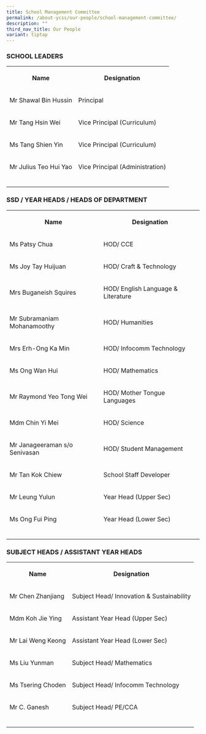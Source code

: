 ```yaml
---
title: School Management Committee
permalink: /about-ycss/our-people/school-management-committee/
description: ""
third_nav_title: Our People
variant: tiptap
---
```

<h3>SCHOOL LEADERS</h3>
<table style="minWidth: 50px">
<colgroup>
<col>
<col>
</colgroup>
<tbody>
<tr>
<th rowspan="1" colspan="1">
<p>Name</p>
</th>
<th rowspan="1" colspan="1">
<p>Designation</p>
</th>
</tr>
<tr>
<td rowspan="1" colspan="1">
<p>Mr Shawal Bin Hussin</p>
</td>
<td rowspan="1" colspan="1">
<p>Principal</p>
</td>
</tr>
<tr>
<td rowspan="1" colspan="1">
<p>Mr Tang Hsin Wei</p>
</td>
<td rowspan="1" colspan="1">
<p>Vice Principal (Curriculum)</p>
</td>
</tr>
<tr>
<td rowspan="1" colspan="1">
<p>Ms Tang Shien Yin</p>
</td>
<td rowspan="1" colspan="1">
<p>Vice Principal (Curriculum)</p>
</td>
</tr>
<tr>
<td rowspan="1" colspan="1">
<p>Mr Julius Teo Hui Yao</p>
</td>
<td rowspan="1" colspan="1">
<p>Vice Principal (Administration)</p>
</td>
</tr>
<tr>
<td rowspan="1" colspan="1">
<p></p>
</td>
<td rowspan="1" colspan="1">
<p></p>
</td>
</tr>
</tbody>
</table>
<h3>SSD / YEAR HEADS / HEADS OF DEPARTMENT</h3>
<table style="minWidth: 50px">
<colgroup>
<col>
<col>
</colgroup>
<tbody>
<tr>
<th rowspan="1" colspan="1">
<p>Name</p>
</th>
<th rowspan="1" colspan="1">
<p>Designation</p>
</th>
</tr>
<tr>
<td rowspan="1" colspan="1">
<p>Ms Patsy Chua</p>
</td>
<td rowspan="1" colspan="1">
<p>HOD/ CCE</p>
</td>
</tr>
<tr>
<td rowspan="1" colspan="1">
<p>Ms Joy Tay Huijuan</p>
</td>
<td rowspan="1" colspan="1">
<p>HOD/ Craft &amp; Technology</p>
</td>
</tr>
<tr>
<td rowspan="1" colspan="1">
<p>Mrs Buganeish Squires</p>
</td>
<td rowspan="1" colspan="1">
<p>HOD/ English Language &amp; Literature</p>
</td>
</tr>
<tr>
<td rowspan="1" colspan="1">
<p>Mr Subramaniam Mohanamoothy</p>
</td>
<td rowspan="1" colspan="1">
<p>HOD/ Humanities</p>
</td>
</tr>
<tr>
<td rowspan="1" colspan="1">
<p>Mrs Erh-Ong Ka Min</p>
</td>
<td rowspan="1" colspan="1">
<p>HOD/ Infocomm Technology</p>
</td>
</tr>
<tr>
<td rowspan="1" colspan="1">
<p>Ms Ong Wan Hui</p>
</td>
<td rowspan="1" colspan="1">
<p>HOD/ Mathematics</p>
</td>
</tr>
<tr>
<td rowspan="1" colspan="1">
<p>Mr Raymond Yeo Tong Wei</p>
</td>
<td rowspan="1" colspan="1">
<p>HOD/ Mother Tongue Languages</p>
</td>
</tr>
<tr>
<td rowspan="1" colspan="1">
<p>Mdm Chin Yi Mei</p>
</td>
<td rowspan="1" colspan="1">
<p>HOD/ Science</p>
</td>
</tr>
<tr>
<td rowspan="1" colspan="1">
<p>Mr Janageeraman s/o Senivasan</p>
</td>
<td rowspan="1" colspan="1">
<p>HOD/ Student Management</p>
</td>
</tr>
<tr>
<td rowspan="1" colspan="1">
<p>Mr Tan Kok Chiew</p>
</td>
<td rowspan="1" colspan="1">
<p>School Staff Developer</p>
</td>
</tr>
<tr>
<td rowspan="1" colspan="1">
<p>Mr Leung Yulun</p>
</td>
<td rowspan="1" colspan="1">
<p>Year Head (Upper Sec)</p>
</td>
</tr>
<tr>
<td rowspan="1" colspan="1">
<p>Ms Ong Fui Ping</p>
</td>
<td rowspan="1" colspan="1">
<p>Year Head (Lower Sec)</p>
</td>
</tr>
<tr>
<td rowspan="1" colspan="1">
<p></p>
</td>
<td rowspan="1" colspan="1">
<p></p>
</td>
</tr>
</tbody>
</table>
<h3>SUBJECT HEADS / ASSISTANT YEAR HEADS</h3>
<table style="minWidth: 50px">
<colgroup>
<col>
<col>
</colgroup>
<tbody>
<tr>
<th rowspan="1" colspan="1">
<p>Name</p>
</th>
<th rowspan="1" colspan="1">
<p>Designation</p>
</th>
</tr>
<tr>
<td rowspan="1" colspan="1">
<p>Mr Chen Zhanjiang</p>
</td>
<td rowspan="1" colspan="1">
<p>Subject Head/ Innovation &amp; Sustainability</p>
</td>
</tr>
<tr>
<td rowspan="1" colspan="1">
<p>Mdm Koh Jie Ying</p>
</td>
<td rowspan="1" colspan="1">
<p>Assistant Year Head (Upper Sec)</p>
</td>
</tr>
<tr>
<td rowspan="1" colspan="1">
<p>Mr Lai Weng Keong</p>
</td>
<td rowspan="1" colspan="1">
<p>Assistant Year Head (Lower Sec)</p>
</td>
</tr>
<tr>
<td rowspan="1" colspan="1">
<p>Ms Liu Yunman</p>
</td>
<td rowspan="1" colspan="1">
<p>Subject Head/ Mathematics</p>
</td>
</tr>
<tr>
<td rowspan="1" colspan="1">
<p>Ms Tsering Choden</p>
</td>
<td rowspan="1" colspan="1">
<p>Subject Head/ Infocomm Technology</p>
</td>
</tr>
<tr>
<td rowspan="1" colspan="1">
<p>Mr C. Ganesh</p>
</td>
<td rowspan="1" colspan="1">
<p>Subject Head/ PE/CCA</p>
</td>
</tr>
<tr>
<td rowspan="1" colspan="1">
<p></p>
</td>
<td rowspan="1" colspan="1">
<p></p>
</td>
</tr>
</tbody>
</table>
<p></p>